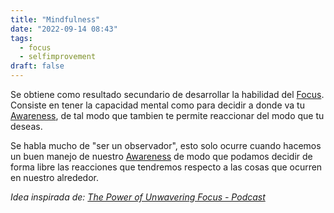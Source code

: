 ```yaml
---
title: "Mindfulness"
date: "2022-09-14 08:43"
tags: 
  - focus
  - selfimprovement
draft: false
---
```

Se obtiene como resultado secundario de desarrollar la habilidad del [Focus](notes/Focus.md). Consiste en tener la capacidad mental como para decidir a donde va tu [Awareness](notes/Awareness.md), de tal modo que tambien te permite reaccionar del modo que tu deseas.

Se habla mucho de "ser un observador", esto solo ocurre cuando hacemos un buen manejo de nuestro [Awareness](notes/Awareness.md) de modo que podamos decidir de forma libre las reacciones que tendremos respecto a las cosas que ocurren en nuestro alrededor.

*Idea inspirada de: [The Power of Unwavering Focus - Podcast](reference/The%20Power%20of%20Unwavering%20Focus%20-%20Podcast.md)*
